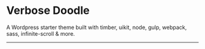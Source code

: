 # Verbose Doodle

A Wordpress starter theme built with timber, uikit, node, gulp, webpack, sass, infinite-scroll & more.

---